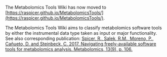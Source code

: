 The Metabolomics Tools Wiki has now moved to [https://raspicer.github.io/MetabolomicsTools/](https://raspicer.github.io/MetabolomicsTools/). 

The Metabolomics Tools Wiki aims to classify metabolomics software tools by either the instrumental data type taken as input or major functionality. See also corresponding publication:
[Spicer, R., Salek, R.M., Moreno, P., Cañueto, D. and Steinbeck, C. 2017. Navigating freely-available software tools for metabolomics analysis. Metabolomics, 13(9), p. 106.](https://www.ncbi.nlm.nih.gov/pubmed/28890673)

